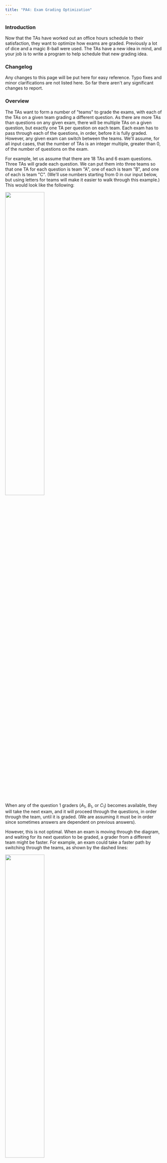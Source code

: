 ```yaml
---
title: "PA4: Exam Grading Optimization"
---
```


### Introduction

Now that the TAs have worked out an office hours schedule to their satisfaction, they want to optimize how exams are graded.  Previously a lot of dice and a magic 8-ball were used.  The TAs have a new idea in mind, and your job is to write a program to help schedule that new grading idea.

### Changelog

Any changes to this page will be put here for easy reference.  Typo fixes and minor clarifications are not listed here.  So far there aren't any significant changes to report.

### Overview

The TAs want to form a number of "teams" to grade the exams, with each of the TAs on a given team grading a different question.  As there are more TAs than questions on any given exam, there will be multiple TAs on a given question, but exactly one TA per question on each team.  Each exam has to pass through each of the questions, in order, before it is fully graded.  However, any given exam can switch between the teams.  We'll assume, for all input cases, that the number of TAs is an integer multiple, greater than 0, of the number of questions on the exam.

For example, let us assume that there are 18 TAs and 6 exam questions.  Three TAs will grade each question.  We can put them into three teams so that one TA for each question is team "A", one of each is team "B", and one of each is team "C".  (We'll use numbers starting from 0 in our input below, but using letters for teams will make it easier to walk through this example.) This would look like the following:

<img src="https://github.com/uva-cs/dsa2/raw/refs/heads/main/pa/pa4/graph1.webp" style="width:50%">

When any of the question 1 graders ($A_1$, $B_1$, or $C_1$) becomes available, they will take the next exam, and it will proceed through the questions, in order through the team, until it is graded.  (We are assuming it must be in order since sometimes answers are dependent on previous answers).

However, this is not optimal.  When an exam is moving through the diagram, and waiting for its next question to be graded, a grader from a different team might be faster.  For example, an exam could take a faster path by switching through the teams, as shown by the dashed lines:

<img src="https://github.com/uva-cs/dsa2/raw/refs/heads/main/pa/pa4/graph2.webp" style="width:50%">

There are a number of other factors to consider:

- Different TAs take different amounts of time to grade a question.  We'll assume that all of a given question are equivalently hard to grade (meaning one student's answer for question 3 is just as hard to grade as another student's answer for question 3), but that different TAs have different grading speeds.  We'll define $g(t,q)$, which is how much time it takes for the TA on team $t$ to grade question $q$. (Mnemonic: 'g' is for grading time)
- Transfer time.  The TAs are optimized into teams, so passing an exam from one TA to the next on the same team takes 0 time.  However, passing it to a TA on a *different* team takes $x(t,q)$ time to pass the question from TA on team $t$ to a TA on another team (any of the other teams) grading question $q$. (Mnemonic: 'x' is for xfer (transfer) time)

We are looking for the fastest time to grade the exam.

The problem, then is to determine the fastest time to grade a *single* exam.  To make this problem viable, we will assume that all the TAs are idle, and any TA is available to grade their respective question at any time.

### Algorithm Example

We will continue the example from the diagrams above, with 18 TAs and 6 exam questions.  Thus, there are 3 teams.

Each problem will be given the number of teams, the number of TAs, and the values in both $g(t,q)$ (the time it takes for the TA on team $t$ to grade question $q$) and $x(t,q)$ (the transfer time to transfer a question from team $t$ to any other team who is grading question $q$).

Let $f(t,q)$ be the fastest time that team $t$ could have graded question $q$.

For example, consider determining the fastest time that team B could have graded question 3.  There are three possibilities:

1. Question 2 was graded by team A.  We have to take into account transfer time here, so the total time is $f(A,2)+g(B,3)+x(A,3)$: the fastest time when question 2 was graded by team A ($f(A,2)$) plus the time it took for team B to grade question 3 ($g(B,3)$), plus the time it took to transfer the question from team A to another team (here,  B) who is grading question 3 ($x(A,3)$).
2. Question 2 was graded by team B.  There is no transfer time, so the total time is $f(B,2)+g(B,3)$: the fastest time when question 2 was graded by team B ($f(B,2)$) plus the time it took for the TA on team B to grade question 3 ($g(B,3)$).
3. Question 3 was graded by team C.  This is similar to the first case, but replace team A with team C.  The total time here is $f(C,2)+g(B,3)+x(C,3)$

The final result for $f(B,3)$ is the minimum of those three values.

Note that there could be more than three teams.  Also, the teams are represented by numbers (starting from 0), but it's easier to explain using letters for teams.  In the above example, A=0, B=1, and C=2.

The final answer is the minimum of the times to have graded the last question.  In this example, that is the minimum of $f(A,6)$, $f(B,6)$, and $f(C,6)$.

### Specific Example

Let's assume we still have 18 TAs and 6 exam questions.  Note that this example does NOT correspond to the diagrams above.

The cost for the teams to grade each question is as follows (this is the $g$ array).

| Team | Q1 | Q2 | Q3 | Q4 | Q5 | Q6 |
|------|----|----|----|----|----|----|
| A |  7 | 11 |  6 | 11 |  9 |  7 |
| B |  9 | 15 | 12 | 15 | 11 | 14 | 
| C | 14 |  5 | 11 | 12 |  5 |  6 |

The cost to transfer an exam from one team to another is as follows (this is the $x$ array).  Note that there is no transfer to question 1.

| Team | to Q2 | to Q3 | to Q4 | to Q5 | to Q6 |
|------|----|----|----|----|----|
| A | 6 | 7 | 5 | 6 | 5 |
| B | 8 | 8 | 7 | 6 | 7 | 
| C | 9 | 8 | 9 | 7 | 7 |

The cost to grade question 1 by each of the teams is just the cost to grade that question, as there is no transferring at that point, so it is 7, 8, and 14, respectively, for teams A, B, and C.

Consider the cost for question 2 to be graded by team C.  Possibilities:

- It could have come from team A.  Then the cost is 7 (the cost for team A to have graded question 1), plus 6 (the cost for team A to transfer the exam to *any* team grading question 2), plus 5 (the cost for team C to grade question 2), for a total of 18.
- It could have come from team B.  Then the cost is 9 (the cost for team B to have graded question 1), plus 8 (the cost for team B to transfer the exam to *any* team grading question 2), plus 5 (the cost for team C to grade question 2), for a total of 22.
- It could have come from team C.  Then the cost is 14 (the cost for team C to have graded question 1), plus 5 (the cost for team C to grade question 2), for a total cost of 19; there is no transfer time when the next question is being graded by the same team.

The minimum of these is 18, which is the least amount of time taken when team C has graded question 2.  This means that, for team C to have graded question 2, the fastest path was for team A to have graded question 1 and then the test was transferred to team C to grade question 2.

### Input

**For this homework, we are *NOT* providing you with skeleton code that handles reading in of the input.**  You should look at the previous two homeworks for examples how to do so: [PA1: Driving Directions](../pa1/index.html) ([md](../pa1/index.md)) and [PA2: Office Hours](../pa2/index.html) ([md](../pa2/index.md)).


All input is read in from standard input (not a file).  All values read in are non-negative integers that will fit into a signed `int` variable.

The first line of the file will contain the single positive integer $1 \le c \le 10^5$, the number of test cases in the file.

The first line of each test case will contain two values $n$ and $q$, space separated, which is the number of TAs and exam questions, respectively.  It will always be the case that $n$ is a positive integer multiple of $q$.  The number of grading teams, then, would be $n/q$.

The next line will contain the time taken to grade array (array $g$ in the description above).  This will be presented as a single line of space-separated values in row-major order (the first row (the time for the "A" team to grade), followed by the second row (the time for the "B" team to grade), followed by the third row, etc.).

The next line will contain the transfer time array (array $x$ in the description above).  This will be presented as a single line of space-separated values in row-major order.  Note that this array has one fewer columns than the $g$ array.


### Sample Input

The first test case is the specific example shown above.
This file is available as [example.in](example.in).


```
3
18 6
7 11 6 11 9 7 9 15 12 15 11 14 14 5 11 12 5 6
6 7 5 6 5 8 8 7 6 7 9 8 9 7 7
25 5
8 10 8 6 12 8 9 15 7 11 15 6 7 15 8 9 6 12 11 13 11 6 13 10 10
8 7 6 9 7 8 5 10 9 7 8 5 9 7 8 7 10 7 9 8
48 12
12 11 14 11 5 13 14 14 11 8 15 9 11 6 11 11 11 8 13 7 7 13 13 6 7 12 8 10 7 13 10 12 9 13 5 7 8 9 7 6 8 6 14 5 11 7 6 7
10 6 10 6 10 10 9 5 6 10 10 9 8 8 10 9 5 9 7 6 10 9 9 7 7 6 7 6 7 10 6 7 9 9 10 6 6 8 10 6 8 10 8 10
```

Other, larger, test cases are described below.

### Output

Each test case will output a single integer, which is the minimum cost to grade that exam.

### Sample Output

```
51
44
94
```

### Notes

This assignment must be a *dynamic programming solution*.  We have some very large test cases, and they will time out with any other type of solution.  Some of those test cases are given below.

There are some assumptions that you may and may not make:

- All values, both input and output, are non-negative integer values that will fit into a signed `int` variable
- The input provided will always be valid
- There will be at least 2 teams, and at least 4 TAs
- The number of TAs will always be a positive integer multiple of the number of questions on the exam


There a few large test cases available in Canvas' Files.  They are contained in a zip file named `pa4-examples.zip`.  The files therein are as follows.  

We give the times so you can see, relatively, how long they might take -- obviously the speed on your computer will vary.  These were using a Python solution, and Java tends to be faster than Python (*everything* is faster than Python).  It's fine if your program is slower, as long as the second-to-last test case below (`pa4-example-1M-1k.in`) runs in a minute or less.

- `pa4-example-1k-10.in`: 1,000 TAs and 10 questions, which means 100 teams; the answer is 64, and it took about 0.05 seconds to compute.
- `pa4-example-10k-100.in`: 10,000 TAs and 100 questions, which means 100 teams; the answer is 739, and it took about 0.1 seconds to compute.
- `pa4-example-100k-1k.in`: 100,000 TAs and 1,000 questions, which means 100 teams; the answer is 7362, and it took about 1 second to compute.
- `pa4-example-1M-10k.in`: 1 million TAs and 10,000 questions, which means 100 teams; the answer is 73511, and it took about 8 seconds to compute.
- `pa4-example-1M-1k.in`: 1 million TAs and 1,000 questions, which means 1,000 teams; the answer is 6754, and it took about 80 seconds to compute.
	- We aren't going to test a test case of this size on Gradescope!

If your program does not implement a dynamic programming algorithm, at least one of those cases will time out when we run it (not counting the last one).

### Execution

We will run your program as follows:

```
cat example.in | python3 pa4.py
```

or:

```
cat example.in | java PA4
```

This takes the output of what is on the left (`cat example.in`, whose output is the contents of the example.in file) and uses it as the input to what is on the right.  This version should work in all platforms (Windows, MacOS, and Linux).

### Submission

You will submit your completed `pa4.py` or `PA4.java` file to Gradescope.  There will be a *small set* of acceptance tests that are *NOT COMPREHENSIVE*.  These acceptance tests are the test cases in [example.in](example.in) file.  It's up to you to comprehensively test your code.  The acceptance tests just verify that you are reading the input correctly and providing the expected output.
